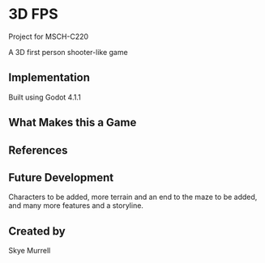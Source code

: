 
# 3D FPS

Project for MSCH-C220

A 3D first person shooter-like game

## Implementation

Built using Godot 4.1.1

## What Makes this a Game

## References

## Future Development

Characters to be added, more terrain and an end to the maze to be added, and many more features and a storyline.

## Created by 

Skye Murrell
